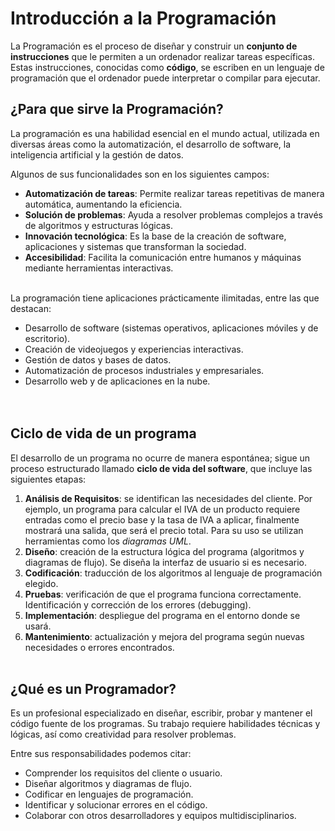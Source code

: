 # Introducción a la Programación

La Programación es el proceso de diseñar y construir un **conjunto de instrucciones** que le permiten a un ordenador realizar tareas específicas. Estas instrucciones, conocidas como **código**, se escriben en un lenguaje de programación que el ordenador puede interpretar o compilar para ejecutar.

## ¿Para que sirve la Programación?

La programación es una habilidad esencial en el mundo actual, utilizada en diversas áreas como la automatización, el desarrollo de software, la inteligencia artificial y la gestión de datos.

Algunos de sus funcionalidades son en los siguientes campos:

- **Automatización de tareas**: Permite realizar tareas repetitivas de manera automática, aumentando la eficiencia.
- **Solución de problemas**: Ayuda a resolver problemas complejos a través de algoritmos y estructuras lógicas.
- **Innovación tecnológica**: Es la base de la creación de software, aplicaciones y sistemas que transforman la sociedad.
- **Accesibilidad**: Facilita la comunicación entre humanos y máquinas mediante herramientas interactivas.
<br><br>

La programación tiene aplicaciones prácticamente ilimitadas, entre las que destacan:

- Desarrollo de software (sistemas operativos, aplicaciones móviles y de escritorio).
- Creación de videojuegos y experiencias interactivas.
- Gestión de datos y bases de datos.
- Automatización de procesos industriales y empresariales.
- Desarrollo web y de aplicaciones en la nube.
<br><br>
 
## Ciclo de vida de un programa

El desarrollo de un programa no ocurre de manera espontánea; sigue un proceso estructurado llamado **ciclo de vida del software**, que incluye las siguientes etapas:

1. **Análisis de Requisitos**: se identifican las necesidades del cliente. Por ejemplo, un programa para calcular el IVA de un producto requiere entradas como el precio base y la tasa de IVA a aplicar, finalmente mostrará una salida, que será el precio total. Para su uso se utilizan herramientas como los *diagramas UML*.
2. **Diseño**: creación de la estructura lógica del programa (algoritmos y diagramas de flujo). Se diseña la interfaz de usuario si es necesario.
3.	**Codificación**: traducción de los algoritmos al lenguaje de programación elegido.
4.	**Pruebas**: verificación de que el programa funciona correctamente. Identificación y corrección de los errores (debugging).
5.	**Implementación**: despliegue del programa en el entorno donde se usará.
6.	**Mantenimiento**: actualización y mejora del programa según nuevas necesidades o errores encontrados.
<br><br>

## ¿Qué es un Programador?
Es un profesional especializado en diseñar, escribir, probar y mantener el código fuente de los programas. Su trabajo requiere habilidades técnicas y lógicas, así como creatividad para resolver problemas.

Entre sus responsabilidades podemos citar:

- Comprender los requisitos del cliente o usuario.
- Diseñar algoritmos y diagramas de flujo.
- Codificar en lenguajes de programación.
- Identificar y solucionar errores en el código.
- Colaborar con otros desarrolladores y equipos multidisciplinarios.

